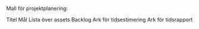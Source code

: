 Mall för projektplanering:

Titel
Mål
Lista över assets
Backlog
Ark för tidsestimering
Ark för tidsrapport
